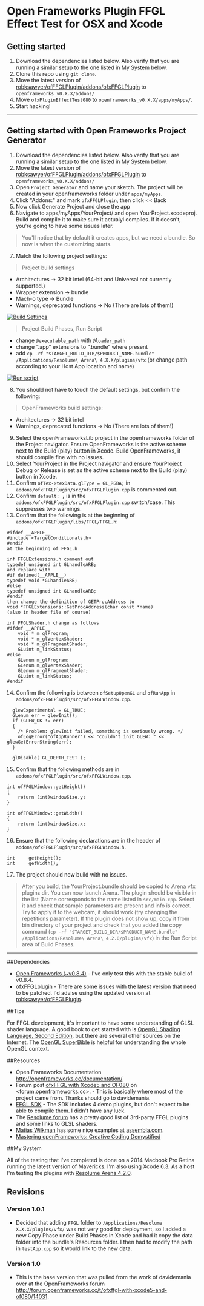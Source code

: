 # Open Frameworks Plugin FFGL Effect Test for OSX and Xcode

## Getting started

1. Download the dependencies listed below. Also verify that you are running a similar setup to the one listed in My System below.
2. Clone this repo using `git clone`.
3. Move the latest version of [robksawyer/ofFFGLPlugin/addons/ofxFFGLPlugin](https://github.com/robksawyer/ofFFGLPlugin) to `openframeworks_v0.X.X/addons/`
4. Move `ofxPluginEffectTest080` to `openframeworks_v0.X.X/apps/myApps/`.
5. Start hacking!

----------------------------------------------------------------------------------


## Getting started with Open Frameworks Project Generator

1. Download the dependencies listed below. Also verify that you are running a similar setup to the one listed in My System below.
2. Move the latest version of [robksawyer/ofFFGLPlugin/addons/ofxFFGLPlugin](https://github.com/robksawyer/ofFFGLPlugin) to `openframeworks_v0.X.X/addons/`
3. Open `Project Generator` and name your sketch. The project will be created in your openframeworks folder under `apps/myApps`.
4. Click "Addons:" and mark `ofxFFGLPlugin`, then click << Back
5. Now click Generate Project and close the app
6. Navigate to apps/myApps/YourProject/ and open YourProject.xcodeproj. Build and compile it to make sure it actualyl compiles. If it doesn't, you're going to have some issues later. 
> You'll notice that by default it creates apps, but we need a bundle. So now is when the customizing starts. 

7. Match the following project settings:
  > Project build settings
  - Architectures -> 32 bit intel (64-bit and Universal not currently supported.)
  - Wrapper extension -> bundle
  - Mach-o type -> Bundle
  - Warnings, deprecated functions -> No (There are lots of them!)

[![Build Settings](http://s22.postimg.org/wm4f4vbd9/Screen_Shot_2015_04_11_at_6_39_54_PM.jpg)](http://s22.postimg.org/motebt3rl/Screen_Shot_2015_04_11_at_6_39_54_PM.png)
  > Project Build Phases, Run Script
  - change `@executable_path` with `@loader_path`
  - change “.app” extensions to “.bundle” where present
  - add `cp -rf "$TARGET_BUILD_DIR/$PRODUCT_NAME.bundle" /Applications/Resolume\ Arena\ 4.X.X/plugins/vfx` (or change path according to your Host App location and name)

[![Run script](http://s13.postimg.org/cy04avio3/Screen_Shot_2015_04_11_at_6_22_21_PM.jpg)](http://s13.postimg.org/3q7vu6blz/Screen_Shot_2015_04_11_at_6_22_21_PM.png)

8. You should not have to touch the default settings, but confirm the following:
  > OpenFrameworks build settings:
  - Architectures -> 32 bit intel
  - Warnings, deprecated functions -> No (There are lots of them!)

9. Select the openFrameworksLib project in the openframeworks folder of the Project navigator. Ensure OpenFrameworks is the active scheme next to the Build (play) button in Xcode. Build OpenFrameworks, it should compile fine with no issues.
10. Select YourProject in the Project navigator and ensure YourProject Debug or Release is set as the active scheme next to the Build (play) button in Xcode.
11. Confirm `ofTex->texData.glType = GL_RGBA;` in `addons/ofxFFGLPlugin/src/ofxFFGLPlugin.cpp` is commented out.
12. Confirm `default: ;` is in the `addons/ofxFFGLPlugin/src/ofxFFGLPlugin.cpp` switch/case. This suppresses two warnings.
13. Confirm that the following is at the beginning of `addons/ofxFFGLPlugin/libs/FFGL/FFGL.h`:
``` 
#ifdef __APPLE__
#include <TargetConditionals.h>
#endif
at the beginning of FFGL.h

inf FFGLExtensions.h comment out
typedef unsigned int GLhandleARB;
and replace with
#if defined(__APPLE__)
typedef void *GLhandleARB;
#else
typedef unsigned int GLhandleARB;
#endif
then change the definition of GETProcAddress to
void *FFGLExtensions::GetProcAddress(char const *name)
(also in header file of course)

inf FFGLShader.h change as follows
#ifdef __APPLE__
    void * m_glProgram;
    void * m_glVertexShader;
    void * m_glFragmentShader;
    GLuint m_linkStatus;
#else
    GLenum m_glProgram;
    GLenum m_glVertexShader;
    GLenum m_glFragmentShader;
    GLuint m_linkStatus;
#endif
```

14. Confirm the following is between `ofSetupOpenGL` and `ofRunApp` in `addons/ofxFFGLPlugin/src/ofxFFGLWindow.cpp`.

```
  glewExperimental = GL_TRUE;
  GLenum err = glewInit();
  if (GLEW_OK != err)
  {
    /* Problem: glewInit failed, something is seriously wrong. */
    ofLogError("ofAppRunner") << "couldn't init GLEW: " << glewGetErrorString(err);
  }

  glDisable( GL_DEPTH_TEST );
```

15. Confirm that the following methods are in `addons/ofxFFGLPlugin/src/ofxFFGLWindow.cpp`.

```
int ofFFGLWindow::getHeight()
{
    return (int)windowSize.y;
}

int ofFFGLWindow::getWidth()
{
    return (int)windowSize.x;
}
```

16. Ensure that the following declarations are in the header of `addons/ofxFFGLPlugin/src/ofxFFGLWindow.h`.
```
int     getHeight();
int     getWidth();
```


17. The project should now build with no issues.


> After you build, the YourProject.bundle should be copied to Arena vfx plugins dir. You can now launch Arena. The plugin should be visible in the list (Name corresponds to the name listed in `src/main.cpp`. Select it and check that sample parameters are present and info is correct. Try to apply it to the webcam, it should work (try changing the repetitions parameter). If the plugin does not show up, copy it from bin directory of your project and check that you added the copy command (`cp -rf "$TARGET_BUILD_DIR/$PRODUCT_NAME.bundle" /Applications/Resolume\ Arena\ 4.2.0/plugins/vfx`) in the Run Script area of Build Phases.  

----------------------------------------------------------------------------------

##Dependencies

- [Open Frameworks (~v0.8.4)](http://openframeworks.cc/download/) - I've only test this with the stable build of v0.8.4.
- [ofxFFGLplugin](https://code.google.com/p/ofxffglplugin/) - There are some issues with the latest version that need to be patched. I'd advise using the updated version at [robksawyer/ofFFGLPlugin](https://github.com/robksawyer/ofFFGLPlugin).


##Tips

For FFGL development, it's important to have some understanding of GLSL shader language. A good book to get started with is [OpenGL Shading Language, Second Edition](http://wiki.labomedia.org/images/1/10/Orange_Book_-_OpenGL_Shading_Language_2nd_Edition.pdf), but there are several other sources on the Internet. The [OpenGL SuperBible](http://www.math.zju.edu.cn/ligangliu/forstudents/C++/OpenGL%20Super%20Bible.pdf) is helpful for understanding the whole OpenGL context.


##Resources

- Open Frameworks Documentation <http://openframeworks.cc/documentation/>
- Forum post [ofxFFGL with Xcode5 and OF080](http://forum.openframeworks.cc/t/ofxffgl-with-xcode5-and-of080/14031/28) on <forum.openframeworks.cc>. - This is basically where most of the project came from. Thanks should go to davidemania.
- [FFGL SDK](http://freeframe.sourceforge.net/) - The SDK includes 4 demo plugins, but don't expect to be able to compile them. I didn't have any luck.
- The [Resolume forum](http://resolume.com/forum/) has a pretty good list of 3rd-party FFGL plugins and some links to GLSL shaders.
- [Matias Wilkman](http://matiaswilkman.blogspot.co.at/search/label/ffgl) has some nice examples at [assembla.com](https://www.assembla.com/code/ffgl/subversion/nodes/14/trunk/Source/FFGLPlugins).
- [Mastering openFrameworks: Creative Coding Demystified](http://www.amazon.com/Mastering-openFrameworks-Creative-Coding-Demystified/dp/1849518041)

##My System

All of the testing that I've completed is done on a 2014 Macbook Pro Retina running the latest version of Mavericks. I'm also using Xcode 6.3. As a host I'm testing the plugins with [Resolume Arena 4.2.0](http://resolume.com/blog/11850/resolume-4-2-released-smoother-and-faster).

## Revisions

### Version 1.0.1
- Decided that adding `FFGL` folder to `/Applications/Resolume X.X.X/plugins/vfx/` was not very good for deployment, so I added a new Copy Phase under Build Phases in Xcode and had it copy the data folder into the bundle's Resources folder. I then had to modify the path in `testApp.cpp` so it would link to the new data.

### Version 1.0
- This is the base version that was pulled from the work of davidemania over at the OpenFrameworks forum <http://forum.openframeworks.cc/t/ofxffgl-with-xcode5-and-of080/14031>. 